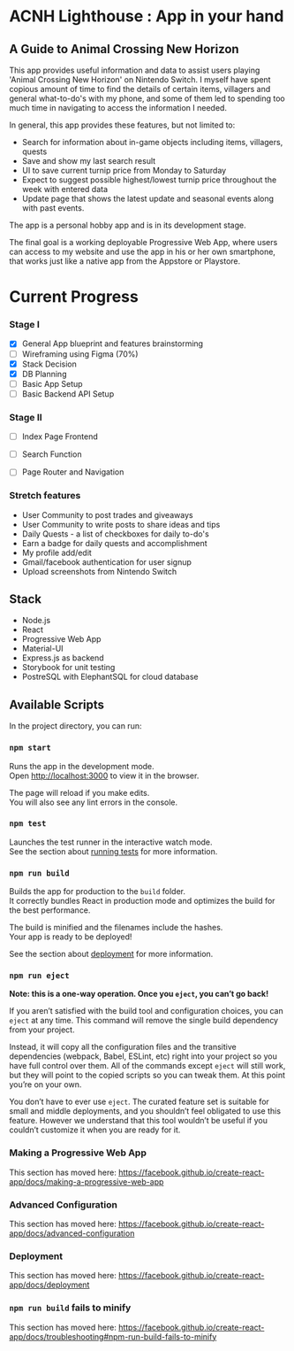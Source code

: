 # ACNH Lighthouse : App in your hand

## A Guide to Animal Crossing New Horizon

This app provides useful information and data to assist users playing 'Animal Crossing New Horizon' on Nintendo Switch.
I myself have spent copious amount of time to find the details of certain items, villagers and general what-to-do's with my phone, and some of them led to spending too much time in navigating to access the information I needed.

In general, this app provides these features, but not limited to:

- Search for information about in-game objects including items, villagers, quests
- Save and show my last search result
- UI to save current turnip price from Monday to Saturday
- Expect to suggest possible highest/lowest turnip price throughout the week with entered data
- Update page that shows the latest update and seasonal events along with past events.

The app is a personal hobby app and is in its development stage.

The final goal is a working deployable Progressive Web App, where users can access to my website and use the app in his or her own smartphone, that works just like a native app from the Appstore or Playstore.

# Current Progress

### Stage I
- [x] General App blueprint and features brainstorming
- [ ] Wireframing using Figma (70%)
- [x] Stack Decision
- [x] DB Planning
- [ ] Basic App Setup
- [ ] Basic Backend API Setup

### Stage II
- [ ] Index Page Frontend
- [ ] Search Function
- [ ] Page Router and Navigation


### Stretch features
- User Community to post trades and giveaways
- User Community to write posts to share ideas and tips
- Daily Quests - a list of checkboxes for daily to-do's
- Earn a badge for daily quests and accomplishment
- My profile add/edit
- Gmail/facebook authentication for user signup
- Upload screenshots from Nintendo Switch

## Stack
- Node.js
- React
- Progressive Web App
- Material-UI
- Express.js as backend
- Storybook for unit testing
- PostreSQL with ElephantSQL for cloud database

## Available Scripts

In the project directory, you can run:

### `npm start`

Runs the app in the development mode.<br />
Open [http://localhost:3000](http://localhost:3000) to view it in the browser.

The page will reload if you make edits.<br />
You will also see any lint errors in the console.

### `npm test`

Launches the test runner in the interactive watch mode.<br />
See the section about [running tests](https://facebook.github.io/create-react-app/docs/running-tests) for more information.

### `npm run build`

Builds the app for production to the `build` folder.<br />
It correctly bundles React in production mode and optimizes the build for the best performance.

The build is minified and the filenames include the hashes.<br />
Your app is ready to be deployed!

See the section about [deployment](https://facebook.github.io/create-react-app/docs/deployment) for more information.

### `npm run eject`

**Note: this is a one-way operation. Once you `eject`, you can’t go back!**

If you aren’t satisfied with the build tool and configuration choices, you can `eject` at any time. This command will remove the single build dependency from your project.

Instead, it will copy all the configuration files and the transitive dependencies (webpack, Babel, ESLint, etc) right into your project so you have full control over them. All of the commands except `eject` will still work, but they will point to the copied scripts so you can tweak them. At this point you’re on your own.

You don’t have to ever use `eject`. The curated feature set is suitable for small and middle deployments, and you shouldn’t feel obligated to use this feature. However we understand that this tool wouldn’t be useful if you couldn’t customize it when you are ready for it.


### Making a Progressive Web App

This section has moved here: https://facebook.github.io/create-react-app/docs/making-a-progressive-web-app

### Advanced Configuration

This section has moved here: https://facebook.github.io/create-react-app/docs/advanced-configuration

### Deployment

This section has moved here: https://facebook.github.io/create-react-app/docs/deployment

### `npm run build` fails to minify

This section has moved here: https://facebook.github.io/create-react-app/docs/troubleshooting#npm-run-build-fails-to-minify
